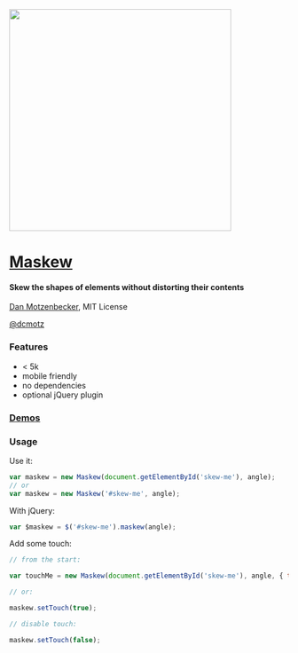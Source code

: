 <img src="https://oxism.com/assets/images/maskew1.jpg" width="400"/>

# [Maskew](http://dmotz.github.com/maskew)
#### Skew the shapes of elements without distorting their contents

[Dan Motzenbecker](http://oxism.com), MIT License

[@dcmotz](http://twitter.com/dcmotz)

### Features
+  < 5k
+  mobile friendly
+  no dependencies
+  optional jQuery plugin

### [Demos](http://dmotz.github.com/maskew)

### Usage

Use it:
```javascript
var maskew = new Maskew(document.getElementById('skew-me'), angle);
// or
var maskew = new Maskew('#skew-me', angle);
```

With jQuery:
```javascript
var $maskew = $('#skew-me').maskew(angle);
```

Add some touch:
```javascript
// from the start:

var touchMe = new Maskew(document.getElementById('skew-me'), angle, { touch: true });

// or:

maskew.setTouch(true);

// disable touch:

maskew.setTouch(false);
```

